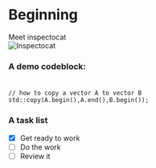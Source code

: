 # Beginning

Meet inspectocat <br>
![Inspectocat](https://octodex.github.com/inspectocat/)

### A demo codeblock:<br><br>
```
// how to copy a vector A to vector B
std::copy(A.begin(),A.end(),B.begin());
```

### A task list 
- [x] Get ready to work
- [ ] Do the work
- [ ] Review it
